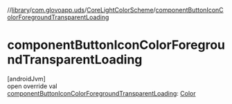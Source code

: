 //[library](../../../index.md)/[com.glovoapp.uds](../index.md)/[CoreLightColorScheme](index.md)/[componentButtonIconColorForegroundTransparentLoading](component-button-icon-color-foreground-transparent-loading.md)

# componentButtonIconColorForegroundTransparentLoading

[androidJvm]\
open override val [componentButtonIconColorForegroundTransparentLoading](component-button-icon-color-foreground-transparent-loading.md): [Color](https://developer.android.com/reference/kotlin/androidx/compose/ui/graphics/Color.html)
